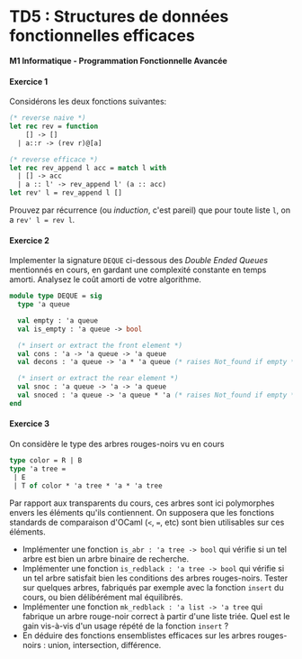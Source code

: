 TD5 : Structures de données fonctionnelles efficaces
====================================================

**M1 Informatique - Programmation Fonctionnelle Avancée**

#### Exercice 1

Considérons les deux fonctions suivantes:

```ocaml
(* reverse naive *)
let rec rev = function
    [] -> []
  | a::r -> (rev r)@[a]

(* reverse efficace *)
let rec rev_append l acc = match l with
  | [] -> acc
  | a :: l' -> rev_append l' (a :: acc)
let rev' l = rev_append l []
```

Prouvez par récurrence (ou *induction*, c'est pareil) que pour toute liste `l`, on a `rev' l = rev l`.

#### Exercice 2

Implementer la signature `DEQUE` ci-dessous des *Double Ended Queues* mentionnés en cours, en gardant une complexité constante en temps amorti. Analysez le coût amorti de votre algorithme.

```ocaml
module type DEQUE = sig
  type 'a queue

  val empty : 'a queue
  val is_empty : 'a queue -> bool

  (* insert or extract the front element *)
  val cons : 'a -> 'a queue -> 'a queue
  val decons : 'a queue -> 'a * 'a queue (* raises Not_found if empty *)

  (* insert or extract the rear element *)
  val snoc : 'a queue -> 'a -> 'a queue
  val snoced : 'a queue -> 'a queue * 'a (* raises Not_found if empty *)
end
```

#### Exercice 3

On considère le type des arbres rouges-noirs vu en cours

```ocaml
type color = R | B
type 'a tree =
 | E
 | T of color * 'a tree * 'a * 'a tree
```

Par rapport aux transparents du cours, ces arbres sont ici polymorphes envers les éléments qu'ils contiennent. On supposera que les fonctions standards de comparaison d'OCaml (`<`, `=`, etc) sont bien utilisables sur ces éléments.

  - Implémenter une fonction `is_abr : 'a tree -> bool` qui vérifie si un tel arbre est bien un arbre binaire de recherche.
  - Implémenter une fonction `is_redblack : 'a tree -> bool` qui vérifie si un tel arbre satisfait bien les conditions des arbres rouges-noirs. Tester sur quelques arbres, fabriqués par exemple avec la fonction `insert` du cours, ou bien délibérément mal équilibrés.
  - Implémenter une fonction `mk_redblack : 'a list -> 'a tree` qui fabrique un arbre rouge-noir correct à partir d'une liste triée. Quel est le gain vis-à-vis d'un usage répété de la fonction `insert` ?
  - En déduire des fonctions ensemblistes efficaces sur les arbres rouges-noirs : union, intersection, différence.
